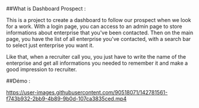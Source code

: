 ##What is Dashboard Prospect :

This is a project to create a dashboard to follow our prospect when we look for a work.
With a login page, you can access to an admin page to store informations about enterprise that you've been contacted.
Then on the main page, you have the list of all enterprise you've contacted, with a search bar to select just enterprise you want it.

Like that, when a recruiter call you, you just have to write the name of the enterprise and get all informations you needed to remember it and make a good impression to recruiter. 

##Démo :

https://user-images.githubusercontent.com/90518071/142781561-f743b932-2bb9-4b89-9b0d-107ca3835ced.mp4

